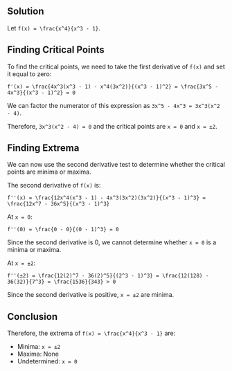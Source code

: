 

## **Solution**

Let `f(x) = \frac{x^4}{x^3 - 1}`.

## **Finding Critical Points**

To find the critical points, we need to take the first derivative of `f(x)` and set it equal to zero:

`f'(x) = \frac{4x^3(x^3 - 1) - x^4(3x^2)}{(x^3 - 1)^2} = \frac{3x^5 - 4x^3}{(x^3 - 1)^2} = 0`

We can factor the numerator of this expression as `3x^5 - 4x^3 = 3x^3(x^2 - 4)`.

Therefore, `3x^3(x^2 - 4) = 0` and the critical points are `x = 0` and `x = ±2`.

## **Finding Extrema**

We can now use the second derivative test to determine whether the critical points are minima or maxima.

The second derivative of `f(x)` is:

`f''(x) = \frac{12x^4(x^3 - 1) - 4x^3(3x^2)(3x^2)}{(x^3 - 1)^3} = \frac{12x^7 - 36x^5}{(x^3 - 1)^3}`

At `x = 0`:

`f''(0) = \frac{0 - 0}{(0 - 1)^3} = 0`

Since the second derivative is 0, we cannot determine whether `x = 0` is a minima or maxima.

At `x = ±2`:

`f''(±2) = \frac{12(2)^7 - 36(2)^5}{(2^3 - 1)^3} = \frac{12(128) - 36(32)}{7^3} = \frac{1536}{343} > 0`

Since the second derivative is positive, `x = ±2` are minima.

## **Conclusion**

Therefore, the extrema of `f(x) = \frac{x^4}{x^3 - 1}` are:

* Minima: `x = ±2`
* Maxima: None
* Undetermined: `x = 0`